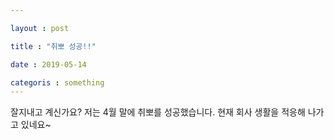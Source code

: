```yaml
---

layout : post

title : "취뽀 성공!!" 

date : 2019-05-14

categoris : something
--- 
```

잘지내고 계신가요? 저는 4월 말에 취뽀를 성공했습니다. 현재 회사 생활을 적응해 나가고 있네요~
